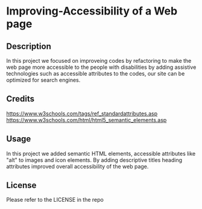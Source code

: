 # Improving-Accessibility of a Web page


## Description

In this project we focused on improveing codes by refactoring to make the web page more accessible to the people with disabilities by adding assistive technologies such as accessible attributes to the codes, our site can be optimized for search engines.   


## Credits

https://www.w3schools.com/tags/ref_standardattributes.asp
https://www.w3schools.com/html/html5_semantic_elements.asp


## Usage

 In this project we added semantic HTML elements, accessible attributes like "alt" to images and icon elements. By adding descriptive titles heading attributes improved overall accessibility of the web page. 


## License

Please refer to the LICENSE in the repo
